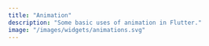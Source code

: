 ```yaml
---
title: "Animation"
description: "Some basic uses of animation in Flutter."
image: "/images/widgets/animations.svg"
---
```


